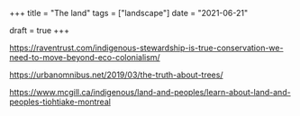 +++
title = "The land"
tags = ["landscape"]
date = "2021-06-21"

draft = true
+++

https://raventrust.com/indigenous-stewardship-is-true-conservation-we-need-to-move-beyond-eco-colonialism/

https://urbanomnibus.net/2019/03/the-truth-about-trees/

https://www.mcgill.ca/indigenous/land-and-peoples/learn-about-land-and-peoples-tiohtiake-montreal
